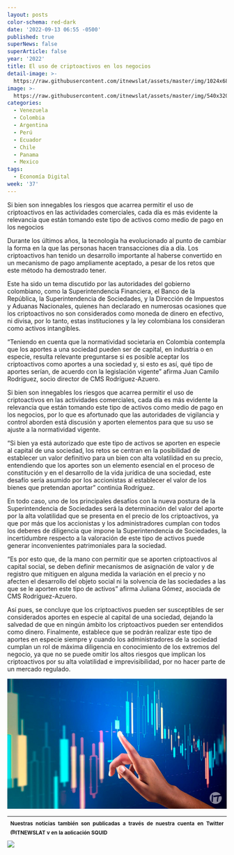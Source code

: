 ```yaml
---
layout: posts
color-schema: red-dark
date: '2022-09-13 06:55 -0500'
published: true
superNews: false
superArticle: false
year: '2022'
title: El uso de criptoactivos en los negocios
detail-image: >-
  https://raw.githubusercontent.com/itnewslat/assets/master/img/1024x680/grafica-de-cripto-g.jpg
image: >-
  https://raw.githubusercontent.com/itnewslat/assets/master/img/540x320/grafica-de-cripto-p.jpg
categories:
  - Venezuela
  - Colombia
  - Argentina
  - Perú
  - Ecuador
  - Chile
  - Panama
  - Mexico
tags:
  - Economía Digital
week: '37'
---
```

Si bien son innegables los riesgos que acarrea permitir el uso de criptoactivos en las actividades comerciales, cada día es más evidente la relevancia que están tomando este tipo de activos como medio de pago en los negocios

Durante los últimos años, la tecnología ha evolucionado al punto de cambiar la forma en la que las personas hacen transacciones día a día. Los criptoactivos han tenido un desarrollo importante al haberse convertido en un mecanismo de pago ampliamente aceptado, a pesar de los retos que este método ha demostrado tener.

Este ha sido un tema discutido por las autoridades del gobierno colombiano, como la Superintendencia Financiera, el Banco de la República, la Superintendencia de Sociedades, y la Dirección de Impuestos y Aduanas Nacionales, quienes han declarado en numerosas ocasiones que los criptoactivos no son considerados como moneda de dinero en efectivo, ni divisa, por lo tanto, estas instituciones y la ley colombiana los consideran como activos intangibles.

“Teniendo en cuenta que la normatividad societaria en Colombia contempla que los aportes a una sociedad pueden ser de capital, en industria o en especie, resulta relevante preguntarse si es posible aceptar los criptoactivos como aportes a una sociedad y, si esto es así, qué tipo de aportes serían, de acuerdo con la legislación vigente” afirma Juan Camilo Rodríguez, socio director de CMS Rodríguez-Azuero.

Si bien son innegables los riesgos que acarrea permitir el uso de criptoactivos en las actividades comerciales, cada día es más evidente la relevancia que están tomando este tipo de activos como medio de pago en los negocios, por lo que es afortunado que las autoridades de vigilancia y control aborden está discusión y aporten elementos para que su uso se ajuste a la normatividad vigente. 

“Si bien ya está autorizado que este tipo de activos se aporten en especie al capital de una sociedad, los retos se centran en la posibilidad de establecer un valor definitivo para un bien con alta volatilidad en su precio, entendiendo que los aportes son un elemento esencial en el proceso de constitución y en el desarrollo de la vida jurídica de una sociedad, este desafío sería asumido por los accionistas al establecer el valor de los bienes que pretendan aportar” continúa Rodríguez.

En todo caso, uno de los principales desafíos con la nueva postura de la Superintendencia de Sociedades será la determinación del valor del aporte por la alta volatilidad que se presenta en el precio de los criptoactivos, ya que por más que los accionistas y los administradores cumplan con todos los deberes de diligencia que impone la Superintendencia de Sociedades, la incertidumbre respecto a la valoración de este tipo de activos puede generar inconvenientes patrimoniales para la sociedad.
 
“Es por esto que, de la mano con permitir que se aporten criptoactivos al capital social, se deben definir mecanismos de asignación de valor y de registro que mitiguen en alguna medida la variación en el precio y no afecten el desarrollo del objeto social ni la solvencia de las sociedades a las que se le aporten este tipo de activos” afirma Juliana Gómez, asociada de CMS Rodríguez-Azuero.

Así pues, se concluye que los criptoactivos pueden ser susceptibles de ser considerados aportes en especie al capital de una sociedad, dejando la salvedad de que en ningún ámbito los criptoactivos pueden ser entendidos como dinero. Finalmente, establece que se podrán realizar este tipo de aportes en especie siempre y cuando los administradores de la sociedad cumplan un rol de máxima diligencia en conocimiento de los extremos del negocio, ya que no se puede omitir los altos riesgos que implican los criptoactivos por su alta volatilidad e imprevisibilidad, por no hacer parte de un mercado regulado.

![](https://raw.githubusercontent.com/itnewslat/assets/master/img/540x320/grafica-de-cripto-p.jpg)

<table style="height: 42px;" width="569">
<tbody>
<tr>
<td style="text-align: justify;"><sub><strong>Nuestras noticias también son publicadas a través de nuestra cuenta en Twitter <a href="https://twitter.com/itnewslat?lang=es">@ITNEWSLAT</a> y en la aplicación <a href="https://squidapp.co/en/">SQUID</a></strong></sub></td>
</tr>
</tbody>
</table>

<img src="https://tracker.metricool.com/c3po.jpg?hash=56f88a41e39ab42c063cc51676587a04"/>